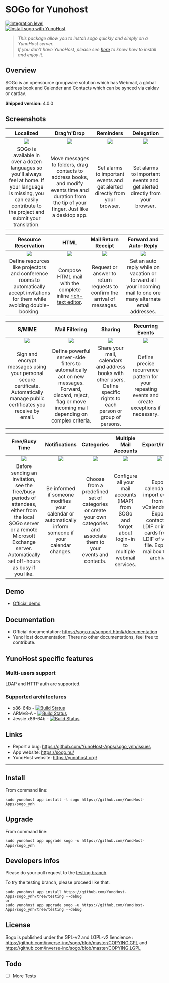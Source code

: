 SOGo for Yunohost
=================

[![Integration level](https://dash.yunohost.org/integration/sogo.svg)](https://ci-apps.yunohost.org/ci/apps/sogo%20%28Community%29/lastBuild/consoleFull)  
[![Install sogo with YunoHost](https://install-app.yunohost.org/install-with-yunohost.png)](https://install-app.yunohost.org/?app=sogo)

> *This package allow you to install sogo quickly and simply on a YunoHost server.  
If you don't have YunoHost, please see [here](https://yunohost.org/#/install) to know how to install and enjoy it.*

Overview
--------

SOGo is an opensource groupware solution which has Webmail, a global address book and Calender and Contacts which can be synced via caldav or cardav.

**Shipped version:** 4.0.0

Screenshots
-----------

| Localized |Drag'n'Drop | Reminders | Delegation |
| :------------: | :------------: | :------------: | :------------: |
| ![](https://sogo.nu/img/features/localized.png) | ![](https://sogo.nu/img/features/dnd_01.png) | ![](https://sogo.nu/img/features/reminders.png) | ![](https://sogo.nu/img/features/delegation.png) |
| SOGo is available in over a dozen languages so you'll always feel at home. If your language is missing, you can easily contribute to the project and submit your translation. | Move messages to folders, drag contacts to address books, and modify events time and duration from the tip of your finger. Just like a desktop app. | Set alarms to important events and get alerted directly from your browser. | Set alarms to important events and get alerted directly from your browser. | Delegate access to your mail account or delegate an invitation to another person. |

| Resource Reservation | HTML | Mail Return Receipt | Forward and Auto-Reply |
| :------------: | :------------: | :------------: | :------------: |
| ![](https://sogo.nu/img/features/resource.png) | ![](https://sogo.nu/img/features/html.png) | ![](https://sogo.nu/img/features/return-receipt.png) | ![](https://sogo.nu/img/features/auto-reply.png) |
| Define resources like projectors and conference rooms to automatically accept invitations for them while avoiding double-booking. | Compose HTML mail with the complete inline [rich-text editor](http://www.ckeditor.com). | Request or answer to return requests to confirm the arrival of messages. | Set an auto reply while on vacation or forward all your incoming mail to one ore many alternate email addresses. |

| S/MIME | Mail Filtering | Sharing | Recurring Events |
| :------------: | :------------: | :------------: | :------------: |
| ![](https://sogo.nu/img/features/security.png) | ![](https://sogo.nu/img/features/mail-filters.png) | ![](https://sogo.nu/img/features/sharing.png) | ![](https://sogo.nu/img/features/recurring-events.png) |
| Sign and encrypt messages using your personal secure certificate. Automatically manage public certificates you receive by email. | Define powerful server-side filters to automatically act on new messages. Forward, discard, reject, flag or move incoming mail depending on complex criteria. | Share your mail, calendars and address books with other users. Define specific rights to each person or group of persons. | Define precise recurrence pattern for your repeating events and create exceptions if necessary. |

| Free/Busy Time | Notifications | Categories | Multiple Mail Accounts  | Export/Import |
| :------------: | :------------: | :------------: | :------------: | :------------: |
| ![](https://sogo.nu/img/features/freebusy.png) | ![](https://sogo.nu/img/features/notifications.png) | ![](https://sogo.nu/img/features/categories.png) | ![](https://sogo.nu/img/features/imap-accounts.png) | ![](https://sogo.nu/img/features/import.png) |
| Before sending an invitation, see the free/busy periods of attendees, either from the local SOGo server or a remote Microsoft Exchange server. Automatically set off-hours as busy if you like. | Be informed if someone modifies your calendar or automatically inform someone if your calendar changes. | Choose from a predefined set of categories or create your own categories and associate them to your events and contacts. | Configure all your mail accounts (IMAP) from SOGo and forget about login-in to multiple webmail services. | Export calendars or import events from a vCalendar file. Export contacts to LDIF or import cards from a LDIF of vCard file. Export a mailbox to zip archive. |


Demo
----

* [Official demo](https://sogo.nu/)

<!--## Configuration

TODO complete-->

Documentation
-------------

 * Official documentation: https://sogo.nu/support.html#/documentation
 * YunoHost documentation: There no other documentations, feel free to contribute.

YunoHost specific features
--------------------------

### Multi-users support

LDAP and HTTP auth are supported.

### Supported architectures

* x86-64b - [![Build Status](https://ci-apps.yunohost.org/ci/logs/sogo%20(Community).svg)](https://ci-apps.yunohost.org/ci/apps/sogo/)
* ARMv8-A - [![Build Status](https://ci-apps-arm.yunohost.org/ci/logs/sogo%20(Community).svg)](https://ci-apps-arm.yunohost.org/ci/apps/sogo/)
* Jessie x86-64b - [![Build Status](https://ci-stretch.nohost.me/jenkins/job/sogo%20(Community).svg)](https://ci-stretch.nohost.me/jenkins/job/sogo/)

<!--Limitations
------------

* Any known limitations.

Additional informations
-----------------------

* Other informations you would add about this application-->

Links
-----

 * Report a bug: https://github.com/YunoHost-Apps/sogo_ynh/issues
 * App website: https://sogo.nu/
 * YunoHost website: https://yunohost.org/

---

Install
-------

From command line:

`sudo yunohost app install -l sogo https://github.com/YunoHost-Apps/sogo_ynh`

Upgrade
-------

From command line:

`sudo yunohost app upgrade sogo -u https://github.com/YunoHost-Apps/sogo_ynh`

Developers infos
----------------

Please do your pull request to the [testing branch](https://github.com/YunoHost-Apps/sogo_ynh/tree/testing).

To try the testing branch, please proceed like that.
```
sudo yunohost app install https://github.com/YunoHost-Apps/sogo_ynh/tree/testing --debug
or
sudo yunohost app upgrade sogo -u https://github.com/YunoHost-Apps/sogo_ynh/tree/testing --debug
```

License
-------

Sogo is published under the GPL-v2 and LGPL-v2 liencience : https://github.com/inverse-inc/sogo/blob/master/COPYING.GPL and https://github.com/inverse-inc/sogo/blob/master/COPYING.LGPL

Todo
----

-[ ] More Tests
